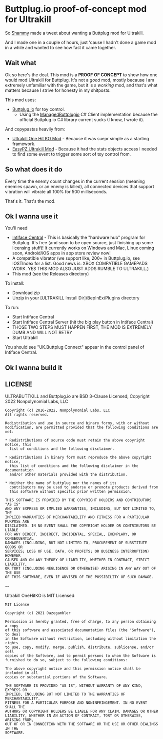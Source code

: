 # Buttplug.io proof-of-concept mod for Ultrakill

So [Shammy](https://twitter.com/shammytv) made a tweet about wanting a Buttplug mod for Ultrakill.

And I made one in a couple of hours, just 'cause I hadn't done a game mod in a while and wanted to see how fast it came together.

## Wait what

Ok so here's the deal. This mod is a **PROOF OF CONCEPT** to show how one would mod Ultrakill for Buttplug. It's not a *good* mod, mostly because I am extremely unfamiliar with the game, but it is a *working* mod, and that's what matters because I strive for honesty in my shitposts.

This mod uses:

- [Buttplug.io](https://buttplug.io) for toy control.
  - Using the [ManagedButtplugio](https://github.com/Er1807/ManagedButtplugIo/) C# Client
    implementation because the official Buttplug.io C# library current sucks (I know, I wrote it).

And copypastas heavily from:

- [Ultrakill One Hit KO Mod](https://github.com/Dazegambler/Ultrakill-OneHitKO) - Because it was
  suepr simple as a starting framework.
- [EasyPZ Ultrakill Mod](https://github.com/Hydraxous/EasyPZ-ULTRAKILL/) - Because it had the stats
  objects access I needed to find some event to trigger some sort of toy control from.

## So what does it do

Every time the enemy count changes in the current session (meaning enemies spawn, or an enemy is killed), all connected devices that support vibration will vibrate all 100% for 500 milliseconds.

That's it. That's the mod.

## Ok I wanna use it

You'll need

- [Intiface Central](https://github.com/intiface/intiface-central/releases) - This is basically the
  "hardware hub" program for Buttplug. It's free (and soon to be open source, just finishing up some
  licensing stuff)! It currently works on Windows and Mac, Linux coming soon, Android/iOS apps in
  app store review now!
- A compatible vibrator (we support like, 200+ in Buttplug.io, see IOSTIndex for a list. Good news
  is: XBOX COMPATIBLE GAMEPADS WORK. YES THIS MOD ALSO JUST ADDS RUMBLE TO ULTRAKILL.)
- This mod (see the Releases directory)

To install:

- Download zip
- Unzip in your [ULTRAKILL Install Dir]/BepInEx/Plugins directory

To run:
- Start Intiface Central
- Start Intiface Central Server (hit the big play button in Intiface Central)
- THOSE TWO STEPS MUST HAPPEN FIRST, THE MOD IS EXTREMELY DUMB AND WILL NOT RETRY
- Start Ultrakill

You should see "UK.Buttplug Connect" appear in the control panel of Intiface Central.

## Ok I wanna build it



## LICENSE

ULTRABUTTKILL and Buttplug.io are BSD 3-Clause Licensed, Copyright 2022 Nonpolynomial Labs, LLC

```
Copyright (c) 2016-2022, Nonpolynomial Labs, LLC
All rights reserved.

Redistribution and use in source and binary forms, with or without
modification, are permitted provided that the following conditions are met:

* Redistributions of source code must retain the above copyright notice, this
  list of conditions and the following disclaimer.

* Redistributions in binary form must reproduce the above copyright notice,
  this list of conditions and the following disclaimer in the documentation
  and/or other materials provided with the distribution.

* Neither the name of buttplug nor the names of its
  contributors may be used to endorse or promote products derived from
  this software without specific prior written permission.

THIS SOFTWARE IS PROVIDED BY THE COPYRIGHT HOLDERS AND CONTRIBUTORS "AS IS"
AND ANY EXPRESS OR IMPLIED WARRANTIES, INCLUDING, BUT NOT LIMITED TO, THE
IMPLIED WARRANTIES OF MERCHANTABILITY AND FITNESS FOR A PARTICULAR PURPOSE ARE
DISCLAIMED. IN NO EVENT SHALL THE COPYRIGHT HOLDER OR CONTRIBUTORS BE LIABLE
FOR ANY DIRECT, INDIRECT, INCIDENTAL, SPECIAL, EXEMPLARY, OR CONSEQUENTIAL
DAMAGES (INCLUDING, BUT NOT LIMITED TO, PROCUREMENT OF SUBSTITUTE GOODS OR
SERVICES; LOSS OF USE, DATA, OR PROFITS; OR BUSINESS INTERRUPTION) HOWEVER
CAUSED AND ON ANY THEORY OF LIABILITY, WHETHER IN CONTRACT, STRICT LIABILITY,
OR TORT (INCLUDING NEGLIGENCE OR OTHERWISE) ARISING IN ANY WAY OUT OF THE USE
OF THIS SOFTWARE, EVEN IF ADVISED OF THE POSSIBILITY OF SUCH DAMAGE.
```

--

Ultrakill OneHitKO is MIT Licensed:

```
MIT License

Copyright (c) 2021 Dazegambler

Permission is hereby granted, free of charge, to any person obtaining a copy
of this software and associated documentation files (the "Software"), to deal
in the Software without restriction, including without limitation the rights
to use, copy, modify, merge, publish, distribute, sublicense, and/or sell
copies of the Software, and to permit persons to whom the Software is
furnished to do so, subject to the following conditions:

The above copyright notice and this permission notice shall be included in all
copies or substantial portions of the Software.

THE SOFTWARE IS PROVIDED "AS IS", WITHOUT WARRANTY OF ANY KIND, EXPRESS OR
IMPLIED, INCLUDING BUT NOT LIMITED TO THE WARRANTIES OF MERCHANTABILITY,
FITNESS FOR A PARTICULAR PURPOSE AND NONINFRINGEMENT. IN NO EVENT SHALL THE
AUTHORS OR COPYRIGHT HOLDERS BE LIABLE FOR ANY CLAIM, DAMAGES OR OTHER
LIABILITY, WHETHER IN AN ACTION OF CONTRACT, TORT OR OTHERWISE, ARISING FROM,
OUT OF OR IN CONNECTION WITH THE SOFTWARE OR THE USE OR OTHER DEALINGS IN THE
SOFTWARE.
```
